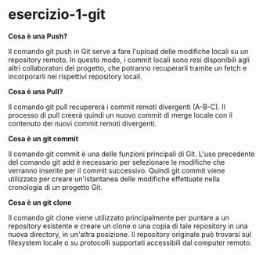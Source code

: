 # esercizio-1-git

**Cosa è una Push?**

Il comando git push in Git serve a fare l'upload delle modifiche locali su un repository remoto. In questo modo, i commit locali sono resi disponibili agli altri collaboratori del progetto, che potranno recuperarli tramite un fetch e incorporarli nei rispettivi repository locali.

**Cosa è una Pull?**

Il comando git pull recupererà i commit remoti divergenti (A-B-C). Il processo di pull creerà quindi un nuovo commit di merge locale con il contenuto dei nuovi commit remoti divergenti.

**Cosa è un git commit**

Il comando git commit è una delle funzioni principali di Git. L'uso precedente del comando git add è necessario per selezionare le modifiche che verranno inserite per il commit successivo. Quindi git commit viene utilizzato per creare un'istantanea delle modifiche effettuate nella cronologia di un progetto Git.

**Cosa è un git clone**

Il comando git clone viene utilizzato principalmente per puntare a un repository esistente e creare un clone o una copia di tale repository in una nuova directory, in un'altra posizione. Il repository originale può trovarsi sul filesystem locale o su protocolli supportati accessibili dal computer remoto.